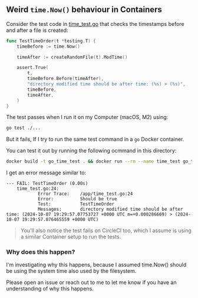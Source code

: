 ## Weird `time.Now()` behaviour in Containers

Consider the test code in [time_test.go](./time_test.go) that checks the timestamps before and after a file is created:

```go
func TestTimeOrder(t *testing.T) {
	timeBefore := time.Now()

	timeAfter := createRandomFile(t).ModTime()

	assert.True(
		t,
		timeBefore.Before(timeAfter),
		"directory modified time should be after time: (%s) > (%s)",
		timeBefore,
		timeAfter,
	)
}
```

The test passes when I run it on my Computer (macOS, M2) using:
```bash
go test ./...
```

But it fails, If I try to run the same test command in a `go` Docker container.

You can test it out by running the following ocmmand in this directory:
```bash
docker build -t go_time_test . && docker run --rm --name time_test go_time_test
```

I get an error message similar to:
```
--- FAIL: TestTimeOrder (0.00s)
    time_test.go:24: 
        	Error Trace:	/app/time_test.go:24
        	Error:      	Should be true
        	Test:       	TestTimeOrder
        	Messages:   	directory modified time should be after time: (2024-10-07 19:29:57.07753727 +0000 UTC m=+0.000286669) > (2024-10-07 19:29:57.076465559 +0000 UTC)
```

> You'll also notice the test fails on CircleCI too, which I assume is using a similar Container setup to run the tests.

### Why does this happen?

I'm investigating why this happens, because I assumed time.Now() should be using the system time also used by the filesystem.

Please open an issue or reach out to me to let me know if you have an understanding of why this happens.
